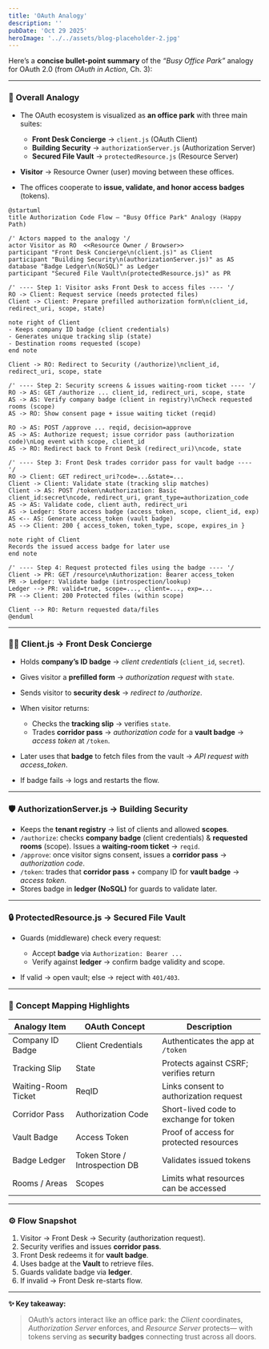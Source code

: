 ```yaml
---
title: 'OAuth Analogy'
description: ''
pubDate: 'Oct 29 2025'
heroImage: '../../assets/blog-placeholder-2.jpg'
---
```


Here’s a **concise bullet-point summary** of the *“Busy Office Park”* analogy for OAuth 2.0 (from *OAuth in Action*, Ch. 3):

---

### 🏢 **Overall Analogy**

* The OAuth ecosystem is visualized as **an office park** with three main suites:

  * **Front Desk Concierge** → `client.js` (OAuth Client)
  * **Building Security** → `authorizationServer.js` (Authorization Server)
  * **Secured File Vault** → `protectedResource.js` (Resource Server)
* **Visitor** → Resource Owner (user) moving between these offices.
* The offices cooperate to **issue, validate, and honor access badges** (tokens).

```plantuml
@startuml
title Authorization Code Flow — "Busy Office Park" Analogy (Happy Path)

/' Actors mapped to the analogy '/
actor Visitor as RO  <<Resource Owner / Browser>>
participant "Front Desk Concierge\n(client.js)" as Client
participant "Building Security\n(authorizationServer.js)" as AS
database "Badge Ledger\n(NoSQL)" as Ledger
participant "Secured File Vault\n(protectedResource.js)" as PR

/' ---- Step 1: Visitor asks Front Desk to access files ---- '/
RO -> Client: Request service (needs protected files)
Client -> Client: Prepare prefilled authorization form\n(client_id, redirect_uri, scope, state)

note right of Client
- Keeps company ID badge (client credentials)
- Generates unique tracking slip (state)
- Destination rooms requested (scope)
end note

Client -> RO: Redirect to Security (/authorize)\nclient_id, redirect_uri, scope, state

/' ---- Step 2: Security screens & issues waiting-room ticket ---- '/
RO -> AS: GET /authorize ... client_id, redirect_uri, scope, state
AS -> AS: Verify company badge (client in registry)\nCheck requested rooms (scope)
AS -> RO: Show consent page + issue waiting ticket (reqid)

RO -> AS: POST /approve ... reqid, decision=approve
AS -> AS: Authorize request; issue corridor pass (authorization code)\nLog event with scope, client_id
AS -> RO: Redirect back to Front Desk (redirect_uri)\ncode, state

/' ---- Step 3: Front Desk trades corridor pass for vault badge ---- '/
RO -> Client: GET redirect_uri?code=...&state=...
Client -> Client: Validate state (tracking slip matches)
Client -> AS: POST /token\nAuthorization: Basic client_id:secret\ncode, redirect_uri, grant_type=authorization_code
AS -> AS: Validate code, client auth, redirect_uri
AS -> Ledger: Store access badge (access_token, scope, client_id, exp)
AS <-- AS: Generate access_token (vault badge)
AS --> Client: 200 { access_token, token_type, scope, expires_in }

note right of Client
Records the issued access badge for later use
end note

/' ---- Step 4: Request protected files using the badge ---- '/
Client -> PR: GET /resource\nAuthorization: Bearer access_token
PR -> Ledger: Validate badge (introspection/lookup)
Ledger --> PR: valid=true, scope=..., client=..., exp=...
PR --> Client: 200 Protected files (within scope)

Client --> RO: Return requested data/files
@enduml
```
---

### 👩‍💼 **Client.js → Front Desk Concierge**

* Holds **company’s ID badge** → *client credentials* (`client_id`, `secret`).
* Gives visitor a **prefilled form** → *authorization request* with `state`.
* Sends visitor to **security desk** → *redirect to /authorize*.
* When visitor returns:

  * Checks the **tracking slip** → verifies `state`.
  * Trades **corridor pass** → *authorization code* for a **vault badge** → *access token* at `/token`.
* Later uses that **badge** to fetch files from the vault → *API request with access_token*.
* If badge fails → logs and restarts the flow.

---

### 🛡️ **AuthorizationServer.js → Building Security**

* Keeps the **tenant registry** → list of clients and allowed **scopes**.
* `/authorize`: checks **company badge** (client credentials) & **requested rooms** (scope).
  Issues a **waiting-room ticket** → `reqid`.
* `/approve`: once visitor signs consent, issues a **corridor pass** → *authorization code*.
* `/token`: trades that **corridor pass** + company ID for **vault badge** → *access token*.
* Stores badge in **ledger (NoSQL)** for guards to validate later.

---

### 🔒 **ProtectedResource.js → Secured File Vault**

* Guards (middleware) check every request:

  * Accept **badge** via `Authorization: Bearer ...`
  * Verify against **ledger** → confirm badge validity and scope.
* If valid → open vault; else → reject with `401/403`.

---

### 🧾 **Concept Mapping Highlights**

| Analogy Item        | OAuth Concept                  | Description                             |
| ------------------- | ------------------------------ | --------------------------------------- |
| Company ID Badge    | Client Credentials             | Authenticates the app at `/token`       |
| Tracking Slip       | State                          | Protects against CSRF; verifies return  |
| Waiting-Room Ticket | ReqID                          | Links consent to authorization request  |
| Corridor Pass       | Authorization Code             | Short-lived code to exchange for token  |
| Vault Badge         | Access Token                   | Proof of access for protected resources |
| Badge Ledger        | Token Store / Introspection DB | Validates issued tokens                 |
| Rooms / Areas       | Scopes                         | Limits what resources can be accessed   |

---

### ⚙️ **Flow Snapshot**

1. Visitor → Front Desk → Security (authorization request).
2. Security verifies and issues **corridor pass**.
3. Front Desk redeems it for **vault badge**.
4. Uses badge at the **Vault** to retrieve files.
5. Guards validate badge via **ledger**.
6. If invalid → Front Desk re-starts flow.

---

**✨ Key takeaway:**

> OAuth’s actors interact like an office park:
> the *Client* coordinates, *Authorization Server* enforces, and *Resource Server* protects—
> with tokens serving as **security badges** connecting trust across all doors.